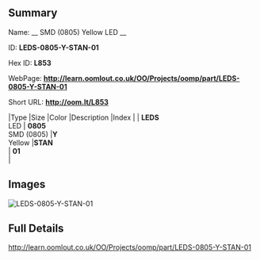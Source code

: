 

## Summary
 
Name: __ SMD (0805) Yellow LED __

ID: __LEDS-0805-Y-STAN-01__

Hex ID: __L853__

WebPage: __http://learn.oomlout.co.uk/OO/Projects/oomp/part/LEDS-0805-Y-STAN-01__

Short URL: __http://oom.lt/L853__


|Type   |Size   |Color   |Description   |Index   |
| __LEDS__ <br>LED  | __0805__<br>SMD (0805)   |__Y__<br>Yellow    |__STAN__<br>    | __01__<br>  |


## Images
![LEDS-0805-Y-STAN-01](http://oomlout.com/oomp-gen/parts/LEDS-0805-Y-STAN-01/LEDS-0805-Y-STAN-01_420.jpg)

## Full Details

 http://learn.oomlout.co.uk/OO/Projects/oomp/part/LEDS-0805-Y-STAN-01

